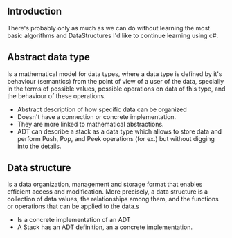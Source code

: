 ﻿## Introduction

There's probably only as much as we can do without
learning the most basic algorithms and DataStructures
I'd like to continue learning using c#.

## Abstract data type

Is a mathematical model for data types, where
a data type is defined by it's behaviour (semantics)
from the point of view of a user of the data, specially
in the terms of possible values, possible operations on
data of this type, and the behaviour of these operations.

* Abstract description of how specific data can be organized
* Doesn't have a connection or concrete implementation.
* They are more linked to mathematical abstractions.
* ADT can describe a stack as a data type which allows to
store data and perform Push, Pop, and Peek operations (for ex.)
but without digging into the details.

## Data structure

Is a data organization, management and storage
format that enables efficient access and modification.
More precisely, a data structure is a collection of
data values, the relationships among them, and the
functions or operations that can be applied to the data.s

* Is a concrete implementation of an ADT
* A Stack has an ADT definition, an a concrete implementation.
